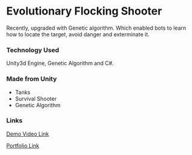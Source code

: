 # Evolutionary Flocking Shooter
Recently, upgraded with Genetic algorithm. Which enabled bots to learn how to locate the target, avoid danger and exterminate it. 

### Technology Used
Unity3d Engine, Genetic Algorithm and C#.

### Made from Unity
 *  Tanks
 *  Survival Shooter
 *  Genetic Algorithm
 
### Links
[Demo Video Link](http://www.youtube.com/watch?v=A9k6WBoY548 "Evolutionary Flocking Shooter")

[Portfolio Link](https://suhaibashraf.github.io/Portfolio/evolutionary-flocking-shooter)
